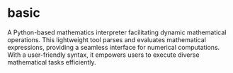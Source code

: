 # basic
A Python-based mathematics interpreter facilitating dynamic mathematical operations. This lightweight tool parses and evaluates mathematical expressions, providing a seamless interface for numerical computations. With a user-friendly syntax, it empowers users to execute diverse mathematical tasks efficiently.
